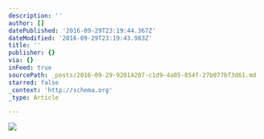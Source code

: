 ```yaml
---
description: ''
author: []
datePublished: '2016-09-29T23:19:44.367Z'
dateModified: '2016-09-29T23:19:43.983Z'
title: ''
publisher: {}
via: {}
inFeed: true
sourcePath: _posts/2016-09-29-92014207-c1d9-4a05-854f-27b077bf3d61.md
starred: false
_context: 'http://schema.org'
_type: Article

---
```

![](https://the-grid-user-content.s3-us-west-2.amazonaws.com/cf1fb203-d27e-4cb0-86da-72d8937e0dd7.jpg)